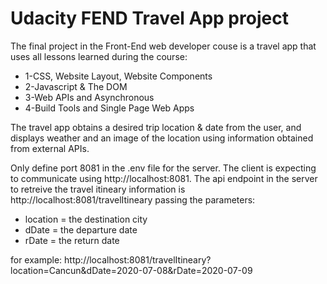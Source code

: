 # Udacity FEND Travel App project

The final project in the Front-End web developer couse is a travel app that uses all lessons learned during the course:

- 1-CSS, Website Layout, Website Components
- 2-Javascript & The DOM
- 3-Web APIs and Asynchronous
- 4-Build Tools and Single Page Web Apps

The travel app obtains a desired trip location & date from the user, and displays weather and an image of the location using information obtained from external APIs. 

Only define port 8081 in the .env file for the server. The client is expecting to communicate using http://localhost:8081. The api endpoint in the server to retreive the travel itineary information is http://localhost:8081/travelItineary passing the parameters:

- location = the destination city
- dDate = the departure date
- rDate = the return date

for example: http://localhost:8081/travelItineary?location=Cancun&dDate=2020-07-08&rDate=2020-07-09

